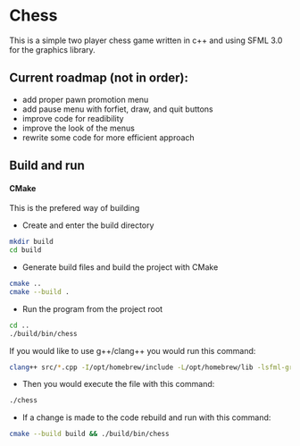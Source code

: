 # Chess

This is a simple two player chess game written in c++ and using SFML 3.0 for the graphics library.

## Current roadmap (not in order): 
- add proper pawn promotion menu
- add pause menu with forfiet, draw, and quit buttons
- improve code for readibility
- improve the look of the menus
- rewrite some code for more efficient approach

## Build and run

#### CMake
This is the prefered way of building
- Create and enter the build directory
```bash
mkdir build
cd build
```
- Generate build files and build the project with CMake
```bash
cmake ..
cmake --build .
```
- Run the program from the project root
```bash
cd ..
./build/bin/chess
```

If you would like to use g++/clang++ you would run this command:
```bash
clang++ src/*.cpp -I/opt/homebrew/include -L/opt/homebrew/lib -lsfml-graphics -lsfml-window -lsfml-system -std=c++17 -o chess
```
- Then you would execute the file with this command:
```bash
./chess
```


- If a change is made to the code rebuild and run with this command:
```bash
cmake --build build && ./build/bin/chess
```